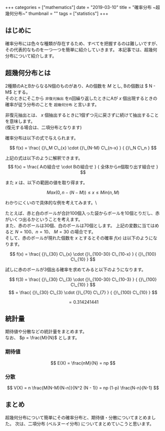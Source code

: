 +++
categories = ["mathematics"]
date = "2019-03-10"
title = "確率分布 ~超幾何分布~"
thumbnail = ""
tags = ["statistics"]
+++

## はじめに

確率分布には色々な種類が存在するため、すべてを把握するのは難しいですが、その代表的なものを一つ一つを簡単に紹介していきます。
本記事では、超幾何分布について紹介します。

## 超幾何分布とは

2種類のAとBからなるN個のものがあり、Aの個数を $M$ とし, Bの個数は $ N - M$ とする。\
そのときにそこから `非復元抽出` をn回繰り返したときにAが $x$ 個出現するときの確率が従う分布のことを `超幾何分布` と言います。

非復元抽出とは、 $x$ 個抽出するときに1個ずつ元に戻さずに続けて抽出することを意味します。\
(復元する場合は、二項分布となります)

確率分布は以下の式で与えられます。

$$
f(x) = \frac{ {}\_M C\_{x} \cdot {}\_{N-M} C\_{n-x} } { {}\_N C\_n }
$$

上記の式は以下のように解釈できます。
$$
f(x) = \frac{ Aの組合せ \cdot Bの組合せ } { 全体からn個取り出す組合せ }
$$

また $x$ は、以下の範囲の値を取り得ます。

$$
Max(0, n - (N-M)) \le x \le Min(n, M)
$$


わかりにくいので具体的な例を考えてみます。\

たとえば、赤と白のボールが合計100個入った袋からボールを10個とりだし、赤がいくつ出るかということを考えます。\
また、赤のボールは30個、白のボールは70個とします。
上記の変数に当てはめると $N = 100$、$n=10$、 $M=30$ の場合です。\
そして、赤のボールが現れた個数を $x$ とするとその確率 $f (x)$ は以下のようになります。


$$
f(x) = \frac{ {}\_{30} C\_{x} \cdot {}\_{100-30} C\_{10-x} } { {}\_{100} C\_{10} }
$$

試しに赤のボールが3個出る確率を求めてみると以下のようになります。

$$
f(3) = \frac{ {}\_{30} C\_{3} \cdot {}\_{100-30} C\_{10-3} } { {}\_{100} C\_{10} }
$$
$$
= \frac{ {}\_{30} C\_{3} \cdot {}\_{70} C\_{7} } { {}\_{100} C\_{10} }
$$

$$
= 0.314241441
$$

## 統計量

期待値や分散などの統計量をまとめます。\
なお、 $p = \frac{M}{N}$ とします。

### 期待値

$$
E(X) = \frac{nM}{N} = np
$$

### 分散

$$
V(X) = n \frac{M(N-M)(N-n)}{N^2 (N - 1)} = np (1-p) \frac{N-n}{N-1}
$$

## まとめ

超幾何分布について簡単にその確率分布と、期待値・分散についてまとめました。
次は、二項分布 (ベルヌーイ分布) についてまとめていこうと思います。
